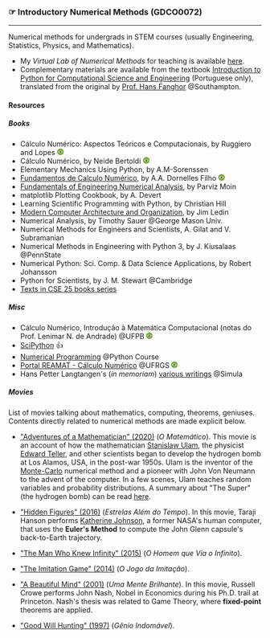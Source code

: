 ### <span style="color:rgb(0,0,0);">&#9758;</span> Introductory Numerical Methods (GDCO0072)
---

Numerical methods for undergrads in STEM courses (usually Engineering, Statistics, Physics, and Mathematics).

- My *Virtual Lab of Numerical Methods* for teaching is available [here](https://gcpeixoto.github.io/ipynb-lab-metodos-numericos).
- Complementary materials are available from the textbook [Introduction to Python for Computational Science and Engineering](https://gcpeixoto.github.io/lecture-ipynb) (Portuguese only), translated from the original by [Prof. Hans Fanghor](https://fangohr.github.io) @Southampton.

#### Resources 

##### Books
- Cálculo Numérico: Aspectos Teóricos e Computacionais, by Ruggiero and Lopes <span><img src="../../../../_includes/icons/brazil.svg" width="13"> </span>
- Cálculo Numérico, by Neide Bertoldi <span><img src="../../../../_includes/icons/brazil.svg" width="13"> </span>
- Elementary Mechanics Using Python, by A.M-Sorenssen 
- [Fundamentos de Calculo Numérico](https://www.amazon.com/Fundamentos-Calculo-Numerico-Adalberto-Dornelles/dp/8582603843), by A.A. Dornelles Filho <span><img src="../../../../_includes/icons/brazil.svg" width="13"> </span>
- [Fundamentals of Engineering Numerical Analysis](https://www.amazon.com/Fundamentals-Engineering-Numerical-Analysis-Second/dp/0521711231), by Parviz Moin
- matplotlib Plotting Cookbook, by A. Devert
- Learning Scientific Programming with Python, by Christian Hill
- [Modern Computer Architecture and Organization](https://www.amazon.com/dp/1838984399), by Jim Ledin
- Numerical Analysis, by Timothy Sauer @George Mason Univ.
- Numerical Methods for Engineers and Scientists, A. Gilat and V. Subramanian
- Numerical Methods in Engineering with Python 3, by J. Kiusalaas @PennState
- Numerical Python: Sci. Comp. & Data Science Applications, by Robert Johansson
- Python for Scientists, by J. M. Stewart @Cambridge
- [Texts in CSE 25 books series](https://www.amazon.com/dp/B087R5B6ZV?searchxofy=true&binding=kindle_edition&ref_=dbs_s_aps_series_rwt_tkin&qid=1631496281&sr=8-7)

##### Misc
- Cálculo Numérico, Introdução à Matemática Computacional (notas do Prof. Lenimar N. de Andrade) @UFPB <span><img src="../../../../_includes/icons/brazil.svg" width="13"> </span>
- [SciPython](http://scipython.com) <span>&#128077;</span>
- [Numerical Programming](https://www.python-course.eu) @Python Course
- [Portal REAMAT - Cálculo Numérico](https://www.ufrgs.br/reamat/CalculoNumerico/index.html) @UFRGS <span><img src="../../../../_includes/icons/brazil.svg" width="13"> </span>
- Hans Petter Langtangen's (_in memoriam_) [various writings](http://hplgit.github.io) @Simula

##### Movies

List of movies talking about mathematics, computing, theorems, geniuses. Contents directly related to numerical methods are made explicit below.   

- ["Adventures of a Mathematician" (2020)](https://www.imdb.com/title/tt6875374/) (_O Matemático_). This movie is an account of how the mathematician [Stanislaw Ulam](https://en.wikipedia.org/wiki/Stanislaw_Ulam), the physicist [Edward Teller](https://en.wikipedia.org/wiki/Edward_Teller), and other scientists began to develop the hydrogen bomb at Los Alamos, USA, in the post-war 1950s. Ulam is the inventor of the [Monte-Carlo](https://en.wikipedia.org/wiki/Monte_Carlo_method) numerical method and a pioneer with John Von Neumann to the advent of the computer. In a few scenes, Ulam teaches random variables and probability distributions. A summary about "The Super" (the hydrogen bomb) can be read [here](https://www.atomicheritage.org/history/hydrogen-bomb-1950).

- ["Hidden Figures" (2016)](https://www.imdb.com/title/tt4846340/) (_Estrelas Além do Tempo_). In this movie, Taraji Hanson performs [Katherine Johnson](https://abcnews.go.com/US/katherine-johnson-mathematician-real-life-subject-hidden-figures/story?id=69176001), a former NASA's human computer, that uses the **Euler's Method** to compute the John Glenn capsule's back-to-Earth trajectory. 

- ["The Man Who Knew Infinity" (2015)](https://www.imdb.com/title/tt0787524/) (_O Homem que Via o Infinito_).

- ["The Imitation Game" (2014)](https://www.imdb.com/title/tt2084970/) (_O Jogo da Imitação_).

- ["A Beautiful Mind" (2001)](https://www.imdb.com/title/tt0268978/?ref_=nv_sr_srsg_0) (_Uma Mente Brilhante_). In this movie, Russell Crowe performs John Nash, Nobel in Economics during his Ph.D. trail at Princeton. Nash's thesis was related to Game Theory, where **fixed-point** theorems are applied.

- ["Good Will Hunting" (1997)](https://www.imdb.com/title/tt0119217/?ref_=tt_sims_tt_i_1) (_Gênio Indomável_).

